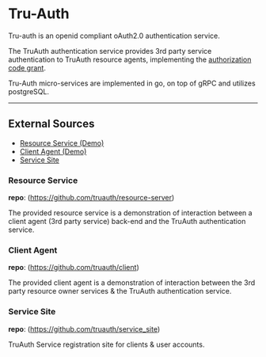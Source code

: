 # Tru-Auth
Tru-auth is an openid compliant oAuth2.0 authentication service.

The TruAuth authentication service provides 3rd party service authentication to TruAuth resource agents, implementing the [authorization code grant](https://tools.ietf.org/html/rfc6749#section-1.3.1).

Tru-Auth micro-services are implemented in go, on top of gRPC and utilizes postgreSQL.

--------

## External Sources
- [Resource Service (Demo)](#resource-service)
- [Client Agent (Demo)](#client-agen)
- [Service Site](#service-site)

### Resource Service
__repo__: (https://github.com/truauth/resource-server)

The provided resource service is a demonstration of interaction between a client agent (3rd party service) back-end and the TruAuth authentication service.


### Client Agent
__repo__: (https://github.com/truauth/client)

The provided client agent is a demonstration of interaction between the 3rd party resource owner services & the TruAuth authentication service.  


### Service Site
__repo__: (https://github.com/truauth/service_site)

TruAuth Service registration site for clients & user accounts. 
